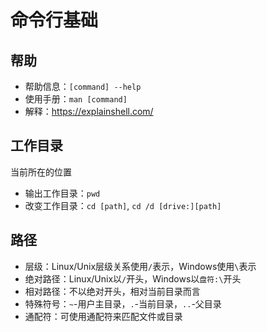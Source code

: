 # 命令行基础

## 帮助

* 帮助信息：`[command] --help`
* 使用手册：`man [command]`
* 解释：<https://explainshell.com/>

## 工作目录

当前所在的位置

* 输出工作目录：`pwd`
* 改变工作目录：`cd [path]`, `cd /d [drive:][path]`

## 路径

* 层级：Linux/Unix层级关系使用`/`表示，Windows使用`\`表示
* 绝对路径：Linux/Unix以`/`开头，Windows以`盘符:\`开头
* 相对路径：不以绝对开头，相对当前目录而言
* 特殊符号：`~`-用户主目录，`.`-当前目录，`..`-父目录
* 通配符：可使用通配符来匹配文件或目录